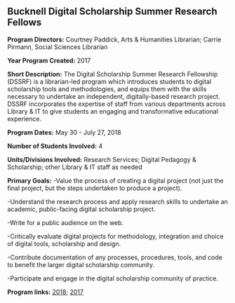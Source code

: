 ## Bucknell Digital Scholarship Summer Research Fellows

**Program Directors:** Courtney Paddick, Arts & Humanities Librarian; Carrie Pirmann, Social Sciences Librarian

**Year Program Created:** 2017

**Short Description:** The Digital Scholarship Summer Research Fellowship (DSSRF) is a librarian-led program which introduces students to digital scholarship tools and methodologies, and equips them with the skills necessary to undertake an independent, digitally-based research project. DSSRF incorporates the expertise of staff from various departments across Library & IT to give students an engaging and transformative educational experience.

**Program Dates:** May 30 - July 27, 2018

**Number of Students Involved:** 4

**Units/Divisions Involved:** Research Services; Digital Pedagogy & Scholarship; other Library & IT staff as needed

**Primary Goals:** 
  -Value the process of creating a digital project (not just the final project, but the steps undertaken to produce a project).

  -Understand the research process and apply research skills to undertake an academic, public-facing digital scholarship project.

  -Write for a public audience on the web.
  
  -Critically evaluate digital projects for methodology, integration and choice of digital tools, scholarship and design.
  
  -Contribute documentation of any processes, procedures, tools, and code to benefit the larger digital scholarship community.
  
  -Participate and engage in the digital scholarship community of practice.
  
**Program links:** <a href=http://dssrf2018.blogs.bucknell.edu/>2018</a>; <a href=http://dssrf.blogs.bucknell.edu/>2017</a>
